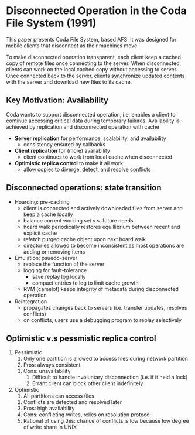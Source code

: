# Disconnected Operation in the Coda File System (1991)  
This paper presents Coda File System, based AFS. It was designed for mobile clients that disconnect as their machines move. 

To make disconnected operation transparent, each client keep a cached copy of remote files once connecting to the server. When disconnected, clients can work on the local cached copy without accessing to server. Once connected back to the server, clients synchronize updated contents with the server and download new files to its cache. 

## Key Motivation: Availability 
Coda wants to support disconnected operation, i.e. enables a client to continue accessing critical data during temporary failures. Availability is achieved by replication and disconnected operation with cache
-   **Server replication** for performance, scalability, and availability
    -  consistency ensured by callbacks  
-   **Client replication** for (more) availability
    -  client continues to work from local cache when disconnected 
-   **Optimistic replica control** to make it all work
    -  allow copies to diverge, detect, and resolve conflicts 

## Disconnected operations: state transition 
* Hoarding: pre-caching 
  * client is connected and actively downloaded files from server and keep a cache locally 
  * balance current working set v.s. future needs  
  * hoard walk periodically restores equillibrium between recent and explicit cache
  * refetch purged cache object upon next hoard walk
  * directories allowed to become inconsistent as most operations are adding or removing items
* Emulation: psuedo-server 
  * replace the function of the server
  * logging for fault-tolerance
    * save replay log locally
    * compact entries to log to limit cache growth
  * RVM (camelot) keeps integrity of metadata during disconnected operation
* Reintegration
  * propagates changes back to servers (i.e. transfer updates, resolves conflicts) 
  * on conflicts, users use a debugging program to replay selectively
    
## Optimistic v.s pessmistic replica control 
1. Pessimistic 
    1. Only one partition is allowed to access files during network partition
    2. Pros: always consistent
    3. Cons: unavailability
        1. Difficult to handle involuntary disconnection (i.e. if it held a lock) 
        2. Errant client can block other client indefinitely
2. Optimistic 
    1. All partitions can access files 
    2. Conflicts are detected and resolved later
    3. Pros: high availability
    4. Cons: conflicting writes, relies on resolution protocol  
    5. Rational of using this: chance of conflicts is low because low degree of write share in UNIX 

